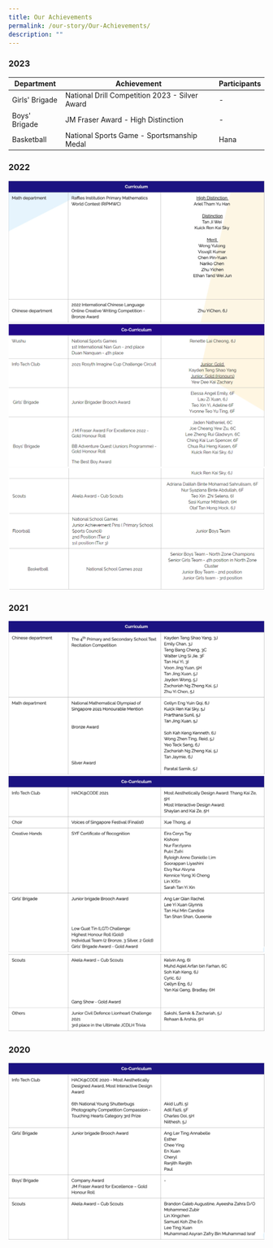 ```yaml
---
title: Our Achievements
permalink: /our-story/Our-Achievements/
description: ""
---
```

### **2023**

| Department | Achievement | Participants |
| -------- | -------- | -------- |
| Girls' Brigade     | National Drill Competition 2023 - Silver Award     |-      |
Boys' Brigade | JM Fraser Award - High Distinction     | -      |
Basketball | National Sports Game - Sportsmanship Medal     | Hana      |





### **2022**

![](/images/Our%20Story/Our%20Achievements/pic1.png)
![](/images/Our%20Story/Our%20Achievements/S1NEW.png)
![](/images/Our%20Story/Our%20Achievements/S2NEW.png)


### **2021**

![](/images/Our%20Story/Our%20Achievements/pic3.png)
![](/images/Our%20Story/Our%20Achievements/pic4.png)
![](/images/Our%20Story/Our%20Achievements/pic5.png)

### **2020**

![](/images/Our%20Story/Our%20Achievements/pic6.png)
